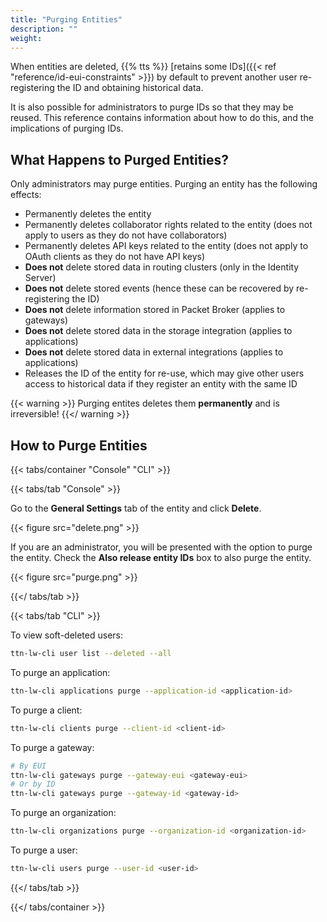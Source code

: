 ```yaml
---
title: "Purging Entities"
description: ""
weight:
---
```


When entities are deleted, {{% tts %}} [retains some IDs]({{< ref "reference/id-eui-constraints" >}}) by default to prevent another user re-registering the ID and obtaining historical data.

It is also possible for administrators to purge IDs so that they may be reused. This reference contains information about how to do this, and the implications of purging IDs.

<!--more-->

## What Happens to Purged Entities?

Only administrators may purge entities. Purging an entity has the following effects:

- Permanently deletes the entity
- Permanently deletes collaborator rights related to the entity (does not apply to users as they do not have collaborators)
- Permanently deletes API keys related to the entity (does not apply to OAuth clients as they do not have API keys)
- **Does not** delete stored data in routing clusters (only in the Identity Server)
- **Does not** delete stored events (hence these can be recovered by re-registering the ID)
- **Does not** delete information stored in Packet Broker (applies to gateways)
- **Does not** delete stored data in the storage integration (applies to applications)
- **Does not** delete stored data in external integrations (applies to applications)
- Releases the ID of the entity for re-use, which may give other users access to historical data if they register an entity with the same ID

{{< warning >}}
Purging entites deletes them **permanently** and is irreversible!
{{</ warning >}}

## How to Purge Entities

{{< tabs/container "Console" "CLI" >}}

{{< tabs/tab "Console" >}}

Go to the **General Settings** tab of the entity and click **Delete**.

{{< figure src="delete.png" >}}

If you are an administrator, you will be presented with the option to purge the entity. Check the **Also release entity IDs** box to also purge the entity.

{{< figure src="purge.png" >}}

{{</ tabs/tab >}}

{{< tabs/tab "CLI" >}}

To view soft-deleted users:

```bash
ttn-lw-cli user list --deleted --all
```

To purge an application:

```bash
ttn-lw-cli applications purge --application-id <application-id>
```

To purge a client:

```bash
ttn-lw-cli clients purge --client-id <client-id>
```

To purge a gateway:

```bash
# By EUI
ttn-lw-cli gateways purge --gateway-eui <gateway-eui>
# Or by ID
ttn-lw-cli gateways purge --gateway-id <gateway-id>
```

To purge an organization:

```bash
ttn-lw-cli organizations purge --organization-id <organization-id>
```

To purge a user:

```bash
ttn-lw-cli users purge --user-id <user-id>
```

{{</ tabs/tab >}}

{{</ tabs/container >}}
